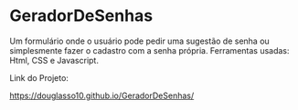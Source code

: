 # GeradorDeSenhas

Um formulário onde o usuário pode pedir uma sugestão de senha ou simplesmente fazer o cadastro com a senha própria.
Ferramentas usadas: Html, CSS e Javascript.

Link do Projeto: 

https://douglasso10.github.io/GeradorDeSenhas/
